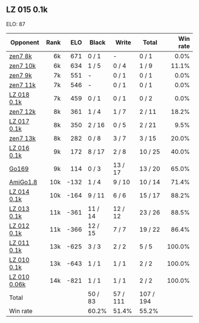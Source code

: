 ## LZ 015 0.1k ##

ELO: 87

Opponent | Rank | ELO | Black | Write | Total | Win rate
---------|-----:|----:|-------|-------|-------|-------:
[zen7 8k](zen7%208k.md) | 6k | 671 | 0 / 1 | - | 0 / 1 | 0.0%
[zen7 10k](zen7%2010k.md) | 6k | 634 | 1 / 5 | 0 / 4 | 1 / 9 | 11.1%
[zen7 9k](zen7%209k.md) | 7k | 551 | - | 0 / 1 | 0 / 1 | 0.0%
[zen7 11k](zen7%2011k.md) | 7k | 546 | - | 0 / 1 | 0 / 1 | 0.0%
[LZ 018 0.1k](LZ%20018%200.1k.md) | 7k | 459 | 0 / 1 | 0 / 1 | 0 / 2 | 0.0%
[zen7 12k](zen7%2012k.md) | 8k | 361 | 1 / 4 | 1 / 7 | 2 / 11 | 18.2%
[LZ 017 0.1k](LZ%20017%200.1k.md) | 8k | 350 | 2 / 16 | 0 / 5 | 2 / 21 | 9.5%
[zen7 13k](zen7%2013k.md) | 8k | 282 | 0 / 8 | 3 / 7 | 3 / 15 | 20.0%
[LZ 016 0.1k](LZ%20016%200.1k.md) | 9k | 172 | 8 / 17 | 2 / 8 | 10 / 25 | 40.0%
[Go169](Go169.md) | 9k | 114 | 0 / 3 | 13 / 17 | 13 / 20 | 65.0%
[AmiGo1.8](AmiGo1.8.md) | 10k | -132 | 1 / 4 | 9 / 10 | 10 / 14 | 71.4%
[LZ 014 0.1k](LZ%20014%200.1k.md) | 10k | -164 | 9 / 11 | 6 / 6 | 15 / 17 | 88.2%
[LZ 013 0.1k](LZ%20013%200.1k.md) | 11k | -361 | 11 / 14 | 12 / 12 | 23 / 26 | 88.5%
[LZ 012 0.1k](LZ%20012%200.1k.md) | 11k | -366 | 12 / 15 | 7 / 7 | 19 / 22 | 86.4%
[LZ 011 0.1k](LZ%20011%200.1k.md) | 13k | -625 | 3 / 3 | 2 / 2 | 5 / 5 | 100.0%
[LZ 010 0.1k](LZ%20010%200.1k.md) | 13k | -643 | 1 / 1 | 1 / 1 | 2 / 2 | 100.0%
[LZ 010 0.06k](LZ%20010%200.06k.md) | 14k | -821 | 1 / 1 | 1 / 1 | 2 / 2 | 100.0%
Total | | | 50 / 83 | 57 / 111 | 107 / 194 | 
Win rate| | | 60.2% | 51.4% | 55.2% | 
